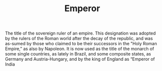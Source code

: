 ---
title: Emperor
letter: E
permalink: "/definitions/bld-emperor.html"
body: The title of the sovereign ruler of an empire. This designation was adopted
  by the rulers of the Roman world after the decay of the republic, and was as-sumed
  by those who claimed to be their successors in the "Holy Roman Empire,” as also
  by Napoleon. It is now used as the title of the monarch of some single countries,
  as lately in Brazil, and some composite states, as Germany and Austria-Hungary,
  and by the king of England as “Emperor of India
published_at: '2018-07-07'
source: Black's Law Dictionary 2nd Ed (1910)
layout: post
---
